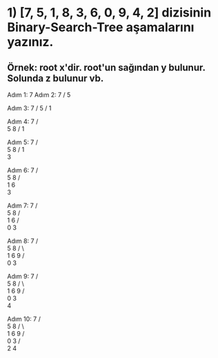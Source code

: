 # 1) [7, 5, 1, 8, 3, 6, 0, 9, 4, 2] dizisinin Binary-Search-Tree aşamalarını yazınız.
## Örnek: root x'dir. root'un sağından y bulunur. Solunda z bulunur vb.
Adım 1: 7
Adım 2: 
              7
           /
          5

Adım 3:
            7
           /
          5
         /
        1

Adım 4:
            7
           / \
          5   8
         /
        1

Adım 5:
            7
           / \
          5   8
         /
        1
         \
          3

Adım 6:
            7
           / \
          5   8
         / \
        1   6
         \
          3

Adım 7:
            7
           / \
          5   8
         / \
        1   6
       / \
      0   3

Adım 8:
            7
           / \
          5   8
         / \   \
        1   6   9
       / \
      0   3
      
Adım 9:
            7
           / \
          5   8
         / \   \
        1   6   9
       / \
      0   3
           \
            4

Adım 10:
            7
           / \
          5   8
         / \   \
        1   6   9
       / \
      0   3
         / \
        2   4 



